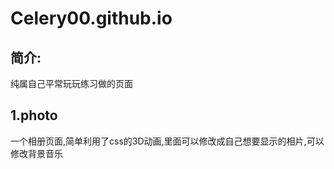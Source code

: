 # Celery00.github.io
## 简介:

纯属自己平常玩玩练习做的页面

## 1.photo

一个相册页面,简单利用了css的3D动画,里面可以修改成自己想要显示的相片,可以修改背景音乐